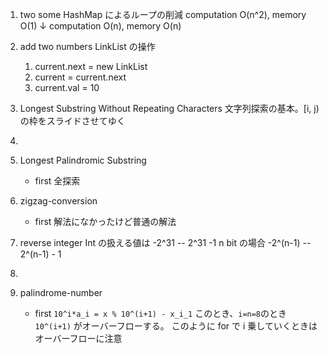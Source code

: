 1. two some
   HashMap によるループの削減
   computation O(n^2), memory O(1)
   ↓
   computation O(n), memory O(n)

2. add two numbers
   LinkList の操作

   1. current.next = new LinkList
   2. current = current.next
   3. current.val = 10

3. Longest Substring Without Repeating Characters
   文字列探索の基本。[i, j)の枠をスライドさせてゆく

4.

5. Longest Palindromic Substring

   - first
     全探索

6. zigzag-conversion

   - first
     解法になかったけど普通の解法

7. reverse integer
   Int の扱える値は -2^31 -- 2^31 -1
   n bit の場合 -2^(n-1) -- 2^(n-1) - 1

8.

9. palindrome-number

   - first
     `10^i*a_i = x % 10^(i+1) - x_i_1`
     このとき、`i=n=8`のとき `10^(i+1)` がオーバーフローする。
     このように for で i 乗していくときはオーバーフローに注意
